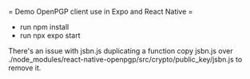 = Demo OpenPGP client use in Expo and React Native =

- run npm install
- run npx expo start

There's an issue with jsbn.js duplicating a function copy jsbn.js over ./node_modules/react-native-openpgp/src/crypto/public_key/jsbn.js to remove it.
